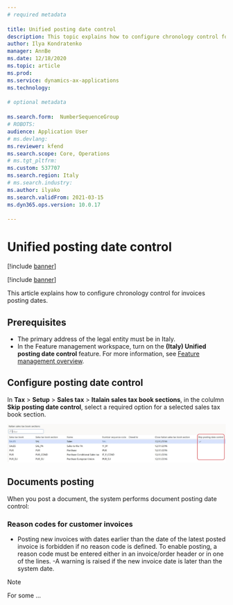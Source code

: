 ```yaml
---
# required metadata

title: Unified posting date control
description: This topic explains how to configure chronology control for invoices posting dates.  
author: Ilya Kondratenko
manager: AnnBe
ms.date: 12/18/2020
ms.topic: article
ms.prod: 
ms.service: dynamics-ax-applications
ms.technology: 

# optional metadata

ms.search.form:  NumberSequenceGroup
# ROBOTS: 
audience: Application User
# ms.devlang: 
ms.reviewer: kfend
ms.search.scope: Core, Operations
# ms.tgt_pltfrm: 
ms.custom: 537707
ms.search.region: Italy
# ms.search.industry: 
ms.author: ilyako
ms.search.validFrom: 2021-03-15
ms.dyn365.ops.version: 10.0.17

---
```


# Unified posting date control

[!include [banner](../includes/banner.md)]

[!include [banner](../includes/preview-banner.md)]

This article explains how to configure chronology control for invoices posting dates. 

## Prerequisites

- The primary address of the legal entity must be in Italy.
- In the Feature management workspace, turn on the **(Italy) Unified posting date control** feature. For more information, see [Feature management overview](../../fin-ops-core/fin-ops/get-started/feature-management/feature-management-overview.md).

## Configure posting date control

In **Tax** > **Setup** > **Sales tax** > **Italain sales tax book sections**, in the colulmn **Skip posting date control**, select a required option for a selected sales tax book section.

![Posting date control](media/emea-ita-post-date-control.jpg)



## Documents posting
When you post a document, the system performs document posting date control:

### Reason codes for customer invoices

- Posting new invoices with dates earlier than the date of the latest posted invoice is forbidden if no reason code is defined. To enable posting, a reason code must be entered either in an invoice/order header or in one of the lines.
 -A warning is raised if the new invoice date is later than the system date.


> [!NOTE]
> For some ...
